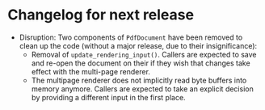 <!-- SPDX-FileCopyrightText: 2022 geisserml <geisserml@gmail.com> -->
<!-- SPDX-License-Identifier: CC-BY-4.0 -->

<!-- List character: dash (-) -->

# Changelog for next release
- Disruption: Two components of `PdfDocument` have been removed to clean up the code (without a major release, due to their insignificance):
  - Removal of `update_rendering_input()`. Callers are expected to save and re-open the document on their if they wish that changes take effect with the multi-page renderer.
  - The multipage renderer does not implicitly read byte buffers into memory anymore. Callers are expected to take an explicit decision by providing a different input in the first place.
